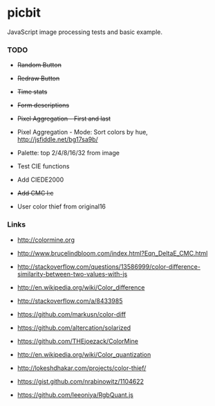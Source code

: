# picbit
JavaScript image processing tests and basic example.

### TODO

- ~~Random Button~~
- ~~Redraw Button~~
- ~~Time stats~~
- ~~Form descriptions~~

- ~~Pixel Aggregation - First and last~~
- Pixel Aggregation - Mode: Sort colors by hue, http://jsfiddle.net/bg17sa9b/
- Palette: top 2/4/8/16/32 from image
- Test CIE functions
- Add CIEDE2000
- ~~Add CMC l:c~~
- User color thief from original16


### Links

- http://colormine.org
- http://www.brucelindbloom.com/index.html?Eqn_DeltaE_CMC.html
- http://stackoverflow.com/questions/13586999/color-difference-similarity-between-two-values-with-js
- http://en.wikipedia.org/wiki/Color_difference
- http://stackoverflow.com/a/8433985
- https://github.com/markusn/color-diff
- https://github.com/altercation/solarized
- https://github.com/THEjoezack/ColorMine

- http://en.wikipedia.org/wiki/Color_quantization
- http://lokeshdhakar.com/projects/color-thief/
- https://gist.github.com/nrabinowitz/1104622
- https://github.com/leeoniya/RgbQuant.js